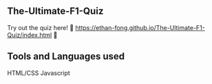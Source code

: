 ## The-Ultimate-F1-Quiz
Try out the quiz here!
:link: https://ethan-fong.github.io/The-Ultimate-F1-Quiz/index.html :link:

## Tools and Languages used

HTML/CSS
Javascript
